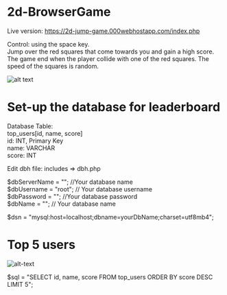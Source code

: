 # 2d-BrowserGame
Live version: https://2d-jump-game.000webhostapp.com/index.php

Control: using the space key.<br>
Jump over the red squares that come towards you and gain a high score. <br>
The game end when the player collide with one of the red squares. The speed of the squares is random.

![alt text](https://imgur.com/5rAzxOg.png)

# Set-up the database for leaderboard
Database Table:<br>
top_users[id, name, score]<br>
id: INT, Primary Key<br>
name: VARCHAR<br>
score: INT<br>

Edit dbh file: includes => dbh.php

$dbServerName = ""; //Your database name<br>
$dbUsername = "root"; // Your database username <br>
$dbPassword = ""; //Your database password <br>
$dbName = ""; // Your database name <br>

$dsn = "mysql:host=localhost;dbname=yourDbName;charset=utf8mb4";

# Top 5 users
![alt-text](https://imgur.com/cHkiv1L.png)

$sql = "SELECT id, name, score FROM top_users ORDER BY score DESC LIMIT 5";
